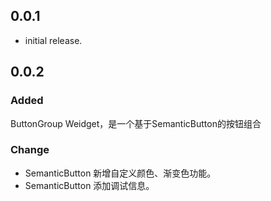 ## 0.0.1

* initial release.

## 0.0.2 

### Added
ButtonGroup Weidget，是一个基于SemanticButton的按钮组合

### Change
- SemanticButton 新增自定义颜色、渐变色功能。
- SemanticButton 添加调试信息。

